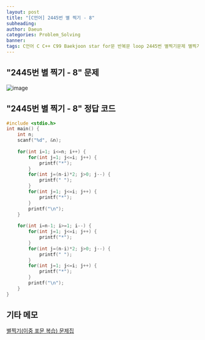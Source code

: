 ```yaml
---
layout: post
title: "[C언어] 2445번 별 찍기 - 8"
subheading: 
author: Daeun
categories: Problem_Solving
banner:
tags: C언어 C C++ C99 Baekjoon star for문 반복문 loop 2445번 별찍기문제 별찍기문제집
---
```


## "2445번 별 찍기 - 8" 문제
![image](https://user-images.githubusercontent.com/79370538/219670965-088d0ca2-08b6-4bdc-8ff2-fcb95f419a96.png)

## "2445번 별 찍기 - 8" 정답 코드
```c
#include <stdio.h>
int main() {
	int n;
	scanf("%d", &n);
	
	for(int i=1; i<=n; i++) {
		for(int j=1; j<=i; j++) {
			printf("*");
		}
		for(int j=(n-i)*2; j>0; j--) {
			printf(" ");
		}
		for(int j=1; j<=i; j++) {
			printf("*");
		}
		printf("\n");
	}
	
	for(int i=n-1; i>=1; i--) {
		for(int j=1; j<=i; j++) {
			printf("*");
		}
		for(int j=(n-i)*2; j>0; j--) {
			printf(" ");
		}
		for(int j=1; j<=i; j++) {
			printf("*");
		}
		printf("\n");
	}
}
```

## 기타 메모
[별찍기(이중 포문 복습) 문제집](https://www.acmicpc.net/workbook/view/11093)